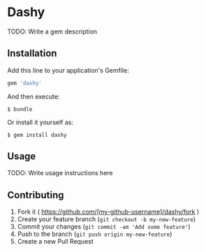 # Dashy

TODO: Write a gem description

## Installation

Add this line to your application's Gemfile:

```ruby
gem 'dashy'
```

And then execute:

    $ bundle

Or install it yourself as:

    $ gem install dashy

## Usage

TODO: Write usage instructions here

## Contributing

1. Fork it ( https://github.com/[my-github-username]/dashy/fork )
2. Create your feature branch (`git checkout -b my-new-feature`)
3. Commit your changes (`git commit -am 'Add some feature'`)
4. Push to the branch (`git push origin my-new-feature`)
5. Create a new Pull Request
